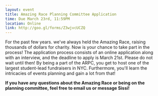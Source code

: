 ```yaml
---
layout: event
title: Amazing Race Planning Committee Application
time: Due March 23rd, 11:59PM
location: Online
link: http://goo.gl/forms/Z3wjvcUCZQ
---
```

For the past few years. we've always held the Amazing Race, raising thousands of dollars for charity. Now is your chance to take part in the process! The application process consists of an online application along with an interview, and the deadline to apply is March 21st. Please do not wait until then! By being a part of the ARPC, you get to host one of the largest student-lead fundraisers in NYC. Furthermore, you'll learn the intricacies of events planning and gain a lot from that! 

**If you have any questions about the Amazing Race or being on the planning committee, feel free to email us or message Sissi!**

